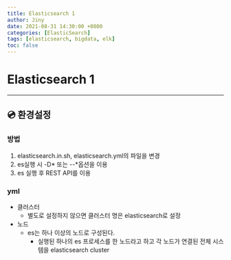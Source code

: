 ```yaml
---
title: Elasticsearch 1
author: Jiny
date: 2021-08-31 14:30:00 +0800
categories: [ElasticSearch]
tags: [elasticsearch, bigdata, elk]
toc: false
---
```

 
# Elasticsearch 1

___

## 💿 **환경설정**

### **방법**

1. elasticsearch.in.sh, elasticsearch.yml의 파일을 변경
2. es실행 시 -D* 또는 --*옵션을 이용
3. es 실행 후 REST API를 이용

### **yml**

- 클러스터
  - 별도로 설정하지 않으면 클러스터 명은 elasticsearch로 설정
- 노드
  - es는 하나 이상의 노드로 구성된다. 
    - 실행된 하나의 es 프로세스를 한 노드라고 하고 각 노드가 연결된 전체 시스템을 elasticsearch cluster